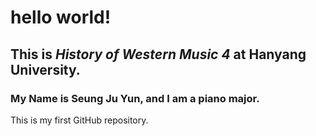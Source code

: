 # hello world!

## This is *History of Western Music 4* at Hanyang University.

### My Name is **Seung Ju Yun**, and I am a piano major.

This is my first GitHub repository.
